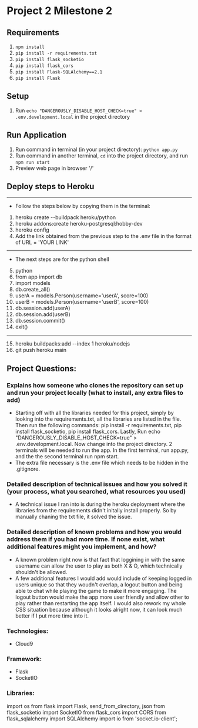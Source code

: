 # Project 2 Milestone 2

## Requirements

1. `npm install`
2. `pip install -r requirements.txt`
3. `pip install flask_socketio`
4. `pip install flask_cors`
5. `pip install Flask-SQLAlchemy==2.1`
6. `pip install Flask`

## Setup

1. Run `echo "DANGEROUSLY_DISABLE_HOST_CHECK=true" > .env.development.local` in the project directory

## Run Application

1. Run command in terminal (in your project directory): `python app.py`
2. Run command in another terminal, `cd` into the project directory, and run `npm run start`
3. Preview web page in browser '/'

## Deploy steps to Heroku

---

- Follow the steps below by copying them in the terminal:

1. heroku create --buildpack heroku/python
2. heroku addons:create heroku-postgresql:hobby-dev
3. heroku config
4. Add the link obtained from the previous step to the .env file in the format of URL = 'YOUR LINK'

---

- The next steps are for the python shell

5. python
6. from app import db
7. import models
8. db.create_all()
9. userA = models.Person(username='userA', score=100)
10. userB = models.Person(username='userB', score=100)
11. db.session.add(userA)
12. db.session.add(userB)
13. db.session.commit()
14. exit()

---

15. heroku buildpacks:add --index 1 heroku/nodejs
16. git push heroku main

## Project Questions:

### Explains how someone who clones the repository can set up and run your project locally (what to install, any extra files to add)

- Starting off with all the libraries needed for this project, simply by looking into the requirements.txt, all the libraries are listed in the file. Then run the following commands: pip install -r requirements.txt, pip install flask_socketio, pip install flask_cors. Lastly, Run echo "DANGEROUSLY_DISABLE_HOST_CHECK=true" > .env.development.local. Now change into the project directory. 2 terminals will be needed to run the app. In the first terminal, run app.py, and the the second terminal run npm start.
- The extra file necessary is the .env file which needs to be hidden in the .gitignore.

### Detailed description of technical issues and how you solved it (your process, what you searched, what resources you used)

- A technical issue I ran into is during the heroku deployment where the libraries from the requirements didn't initally install properly. So by manually chaning the txt file, it solved the issue.

### Detailed description of known problems and how you would address them if you had more time. If none exist, what additional features might you implement, and how?

- A known problem right now is that fact that loggining in with the same username can allow the user to play as both X & O, which technically shouldn't be allowed.
- A few additional features I would add would include of keeping logged in users unique so that they woudn't overlap, a logout button and being able to chat while playing the game to make it more engaging. The logout button would make the app more user friendly and allow other to play rather than restarting the app itself. I would also rework my whole CSS situation because although it looks alright now, it can look much better if I put more time into it.

### Technologies:

- Cloud9

### Framework:

- Flask
- SocketIO

### Libraries:

import os
from flask import Flask, send_from_directory, json
from flask_socketio import SocketIO
from flask_cors import CORS
from flask_sqlalchemy import SQLAlchemy
import io from 'socket.io-client';
